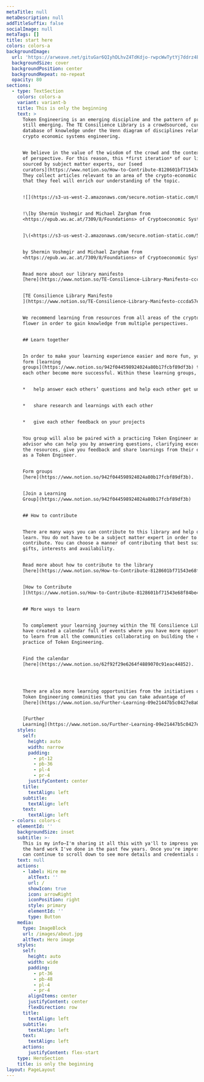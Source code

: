 ```yaml
---
metaTitle: null
metaDescription: null
addTitleSuffix: false
socialImage: null
metaTags: []
title: start here
colors: colors-a
backgroundImage:
  url: 'https://arweave.net/gituGar6QIyhDLhvZ4TdKdjo-rwpcWwTytYj7ddrz4E'
  backgroundSize: cover
  backgroundPosition: center
  backgroundRepeat: no-repeat
  opacity: 80
sections:
  - type: TextSection
    colors: colors-a
    variant: variant-b
    title: This is only the beginning
    text: >
      Token Engineering is an emerging discipline and the pattern of practice is
      still emerging. The TE Consilience Library is a crowdsourced, curated
      database of knowledge under the Venn diagram of disciplines related to
      crypto economic systems engineering.


      We believe in the value of the wisdom of the crowd and the contextuality
      of perspective. For this reason, this *first iteration* of our library is
      sourced by subject matter experts, our [seed
      curators](https://www.notion.so/How-to-Contribute-8128601bf71543e68f84be48e237cadc).
      They collect articles relevant to an area of the crypto-economic flower,
      that they feel will enrich our understanding of the topic.


      ![](https://s3-us-west-2.amazonaws.com/secure.notion-static.com/07f94ee0-ed23-47e7-a007-ace4d6bcd573/flower5l.png)


      !\[by Shermin Voshmgir and Michael Zargham from
      <https://epub.wu.ac.at/7309/8/Foundations> of Cryptoeconomic Systems.pdf


      ]\(<https://s3-us-west-2.amazonaws.com/secure.notion-static.com/526ccabb-61ba-4047-9a9f-27731e977896/ExG8RtAWYAAskct.jpeg>)


      by Shermin Voshmgir and Michael Zargham from
      <https://epub.wu.ac.at/7309/8/Foundations> of Cryptoeconomic Systems.pdf


      Read more about our library manifesto
      [here](https://www.notion.so/TE-Consilience-Library-Manifesto-cccda57eec194517ab26c55ed883d7d5).


      [TE Consilience Library Manifesto
      ](https://www.notion.so/TE-Consilience-Library-Manifesto-cccda57eec194517ab26c55ed883d7d5)


      We recommend learning from resources from all areas of the crypto-economic
      flower in order to gain knowledge from multiple perspectives.


      ## Learn together


      In order to make your learning experience easier and more fun, you can
      form [learning
      groups](https://www.notion.so/942f044598924024a80b17fcbf89df3b) to help
      each other become more successful. Within these learning groups, you can:


      *   help answer each others’ questions and help each other get unstuck


      *   share research and learnings with each other


      *   give each other feedback on your projects


      You group will also be paired with a practicing Token Engineer as an
      advisor who can help you by answering questions, clarifying excerpts from
      the resources, give you feedback and share learnings from their experience
      as a Token Engineer.


      Form groups
      [here](https://www.notion.so/942f044598924024a80b17fcbf89df3b).


      [Join a Learning
      Group](https://www.notion.so/942f044598924024a80b17fcbf89df3b)


      ## How to contribute


      There are many ways you can contribute to this library and help others
      learn. You do not have to be a subject matter expert in order to
      contribute. You can choose a manner of contributing that best suits your
      gifts, interests and availability.


      Read more about how to contribute to the library
      [here](https://www.notion.so/How-to-Contribute-8128601bf71543e68f84be48e237cadc).


      [How to Contribute
      ](https://www.notion.so/How-to-Contribute-8128601bf71543e68f84be48e237cadc)


      ## More ways to learn


      To complement your learning journey within the TE Consilience Library, we
      have created a calendar full of events where you have more opportunities
      to learn from all the communities collaborating on building the emerging
      practice of Token Engineering.


      Find the calendar
      [here](https://www.notion.so/62f92f29e6264f4889070c91eac44852).




      There are also more learning opportunities from the initiatives of the
      Token Engineering comminities that you can take advantage of
      [here](https://www.notion.so/Further-Learning-09e21447b5c0427e8a089f7f2369f93a).


      [Further
      Learning](https://www.notion.so/Further-Learning-09e21447b5c0427e8a089f7f2369f93a)
    styles:
      self:
        height: auto
        width: narrow
        padding:
          - pt-12
          - pb-36
          - pl-4
          - pr-4
        justifyContent: center
      title:
        textAlign: left
      subtitle:
        textAlign: left
      text:
        textAlign: left
  - colors: colors-c
    elementId: ''
    backgroundSize: inset
    subtitle: >-
      This is my info—I'm sharing it all this with ya'll to impress you with all
      the hard work I've done in the past few years. Once you're impressed, you
      can continue to scroll down to see more details and credentials about me.
    text: null
    actions:
      - label: Hire me
        altText: ''
        url: /
        showIcon: true
        icon: arrowRight
        iconPosition: right
        style: primary
        elementId: ''
        type: Button
    media:
      type: ImageBlock
      url: /images/about.jpg
      altText: Hero image
    styles:
      self:
        height: auto
        width: wide
        padding:
          - pt-36
          - pb-48
          - pl-4
          - pr-4
        alignItems: center
        justifyContent: center
        flexDirection: row
      title:
        textAlign: left
      subtitle:
        textAlign: left
      text:
        textAlign: left
      actions:
        justifyContent: flex-start
    type: HeroSection
    title: is only the beginning
layout: PageLayout
---
```

